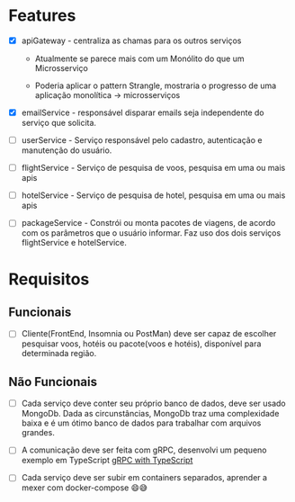 # Features
- [X] apiGateway - centraliza as chamas para os outros serviços
  
  - Atualmente se parece mais com um Monólito do que um Microsserviço
  
  - Poderia aplicar o pattern Strangle, mostraria o progresso de uma aplicação monolítica -> microsserviços

- [X] emailService - responsável disparar emails seja independente do serviço que solicita.

- [ ] userService - Serviço responsável pelo cadastro, autenticação e manutenção do usuário.

- [ ] flightService - Serviço de pesquisa de voos, pesquisa em uma ou mais apis

- [ ] hotelService - Serviço de pesquisa de hotel, pesquisa em uma ou mais apis

- [ ] packageService - Constrói ou monta pacotes de viagens, de acordo com os parâmetros que o usuário informar. Faz uso dos dois serviços flightService e hotelService.
  


# Requisitos

## Funcionais

- [ ] Cliente(FrontEnd, Insomnia ou PostMan) deve ser capaz de escolher pesquisar voos, hotéis ou pacote(voos e hotéis), disponível para determinada região.


## Não Funcionais

- [ ] Cada serviço deve conter seu próprio banco de dados, deve ser usado MongoDb. Dada as circunstâncias, MongoDb traz uma complexidade baixa e é um ótimo banco de dados para trabalhar com arquivos grandes.

- [ ] A comunicação deve ser feita com gRPC, desenvolvi um pequeno exemplo em TypeScript [gRPC with TypeScript](https://github.com/christiancesar/grpc-with-typescript)

- [ ] Cada serviço deve ser subir em containers separados, aprender a mexer com docker-compose 😄😅